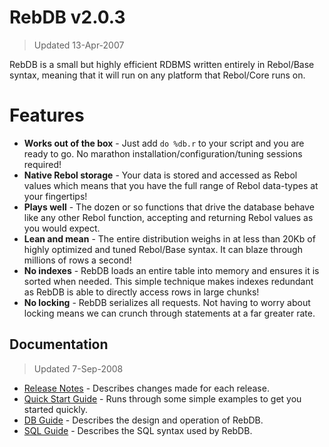 # RebDB v2.0.3

> Updated 13-Apr-2007

RebDB is a small but highly efficient RDBMS written entirely in Rebol/Base syntax, meaning that it will run on any platform that Rebol/Core runs on.

# Features

- **Works out of the box** - Just add `do %db.r` to your script and you are ready to go. No marathon installation/configuration/tuning sessions required!
- **Native Rebol storage** - Your data is stored and accessed as Rebol values which means that you have the full range of Rebol data-types at your fingertips!
- **Plays well** - The dozen or so functions that drive the database behave like any other Rebol function, accepting and returning Rebol values as you would expect.
- **Lean and mean** - The entire distribution weighs in at less than 20Kb of highly optimized and tuned Rebol/Base syntax. It can blaze through millions of rows a second!
- **No indexes** - RebDB loads an entire table into memory and ensures it is sorted when needed. This simple technique makes indexes redundant as RebDB is able to directly access rows in large chunks!
- **No locking** - RebDB serializes all requests. Not having to worry about locking means we can crunch through statements at a far greater rate.

## Documentation

> Updated 7-Sep-2008

- [Release Notes](CHANGES.md) - Describes changes made for each release.
- [Quick Start Guide](QUICK-START.md) - Runs through some simple examples to get you started quickly.
- [DB Guide](DB-GUIDE.md) - Describes the design and operation of RebDB.
- [SQL Guide](SQL-GUIDE.md) - Describes the SQL syntax used by RebDB.

